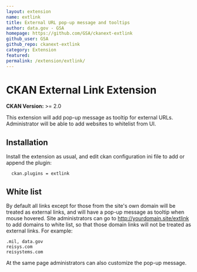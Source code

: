 ```yaml
---
layout: extension
name: extlink
title: External URL pop-up message and tooltips
author: data.gov - GSA
homepage: https://github.com/GSA/ckanext-extlink
github_user: GSA
github_repo: ckanext-extlink
category: Extension
featured: 
permalink: /extension/extlink/
---
```



CKAN External Link Extension
============================

**CKAN Version:** &gt;= 2.0

This extension will add pop-up message as tooltip for external URLs.
Administrator will be able to add websites to whitelist from UI.

Installation
------------

Install the extension as usual, and edit ckan configuration ini file to
add or append the plugin:

      ckan.plugins = extlink

White list
----------

By default all links except for those from the site's own domain will be
treated as external links, and will have a pop-up message as tooltip
when mouse hovered. Site administrators can go to
<a href="http://yourdomain.site/extlink" class="uri">http://yourdomain.site/extlink</a>
to add domains to white list, so that those domain links will not be
treated as external links. For example:

    .mil, data.gov
    reisys.com
    reisystems.com

At the same page administrators can also customize the pop-up message.

